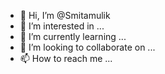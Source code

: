 - 👋 Hi, I’m @Smitamulik
- 👀 I’m interested in ...
- 🌱 I’m currently learning ...
- 💞️ I’m looking to collaborate on ...
- 📫 How to reach me ...

<!---
Smitamulik/Smitamulik is a ✨ special ✨ repository because its `README.md` (this file) appears on your GitHub profile.
You can click the Preview link to take a look at your changes.
--->
